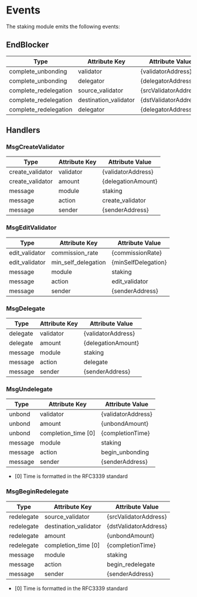 <!--
order: 7
-->

# Events

The staking module emits the following events:

## EndBlocker

| Type                  | Attribute Key         | Attribute Value       |
|-----------------------|-----------------------|-----------------------|
| complete_unbonding    | validator             | {validatorAddress}    |
| complete_unbonding    | delegator             | {delegatorAddress}    |
| complete_redelegation | source_validator      | {srcValidatorAddress} |
| complete_redelegation | destination_validator | {dstValidatorAddress} |
| complete_redelegation | delegator             | {delegatorAddress}    |

## Handlers

### MsgCreateValidator

| Type             | Attribute Key | Attribute Value    |
|------------------|---------------|--------------------|
| create_validator | validator     | {validatorAddress} |
| create_validator | amount        | {delegationAmount} |
| message          | module        | staking            |
| message          | action        | create_validator   |
| message          | sender        | {senderAddress}    |

### MsgEditValidator

| Type           | Attribute Key       | Attribute Value     |
|----------------|---------------------|---------------------|
| edit_validator | commission_rate     | {commissionRate}    |
| edit_validator | min_self_delegation | {minSelfDelegation} |
| message        | module              | staking             |
| message        | action              | edit_validator      |
| message        | sender              | {senderAddress}     |

### MsgDelegate

| Type     | Attribute Key | Attribute Value    |
|----------|---------------|--------------------|
| delegate | validator     | {validatorAddress} |
| delegate | amount        | {delegationAmount} |
| message  | module        | staking            |
| message  | action        | delegate           |
| message  | sender        | {senderAddress}    |

### MsgUndelegate

| Type    | Attribute Key       | Attribute Value    |
|---------|---------------------|--------------------|
| unbond  | validator           | {validatorAddress} |
| unbond  | amount              | {unbondAmount}     |
| unbond  | completion_time [0] | {completionTime}   |
| message | module              | staking            |
| message | action              | begin_unbonding    |
| message | sender              | {senderAddress}    |

* [0] Time is formatted in the RFC3339 standard

### MsgBeginRedelegate

| Type       | Attribute Key         | Attribute Value       |
|------------|-----------------------|-----------------------|
| redelegate | source_validator      | {srcValidatorAddress} |
| redelegate | destination_validator | {dstValidatorAddress} |
| redelegate | amount                | {unbondAmount}        |
| redelegate | completion_time [0]   | {completionTime}      |
| message    | module                | staking               |
| message    | action                | begin_redelegate      |
| message    | sender                | {senderAddress}       |

* [0] Time is formatted in the RFC3339 standard
